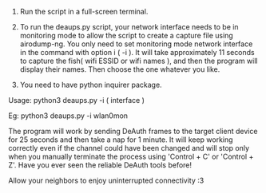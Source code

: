 1. Run the script in a full-screen terminal.

2. To run the deaups.py script, your network interface needs to be in monitoring mode to allow the script to create a capture file using airodump-ng. You only need to set monitoring mode network interface in the command with option i ( -i ). It will take approximately 11 seconds to capture the fish( wifi ESSID or wifi names ), and then the program will display their names. Then choose the one whatever you like.

3. You need to have python inquirer package.



Usage: python3 deaups.py -i ( interface )

Eg: python3 deaups.py -i wlan0mon



The program will work by sending DeAuth frames to the target client device for 25 seconds and then take a nap for 1 minute. It will keep working correctly even if the channel could have been changed and will stop only when you manually terminate the process using 'Control + C' or 'Control + Z'. Have you ever seen the reliable DeAuth tools before!



Allow your neighbors to enjoy uninterrupted connectivity :3
